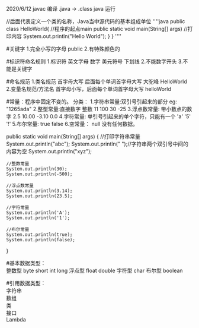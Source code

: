 
 2020/6/12
 javac 编译 .java -> .class
 java 运行 

//后面代表定义一个类的名称，Java当中源代码的基本组成单位
''''java
public class HelloWorld{
    //程序的起点main
        public static void main(String[] args)
        //打印内容
            System.out.println("Hello World");
        }
    }
''''


  #关键字 
  1.完全小写的字母 public 
  2.有特殊颜色的
  
  #标识符命名规则
  1.标识符 英文字母 数字 美元符号 下划线
  2.不能数字开头 
  3.不能是关键字
  
  #命名规范
  1.类名规范 首字母大写 后面每个单词首字母大写 大驼峰 HelloWorld
  2.变量名规范/方法名   首字母小写，后面每个单词首字母大写 helloWorld
  
  #常量：程序中固定不变的。
  分类：
   1.字符串常量:双引号引起来的部分         eg: "1265ada"
   2.整型常量:直接数字 整数                11 100 30 -25
   3.浮点数常量: 带小数点的数字             2.5 10.00 -3.10 0.0
   4.字符常量: 单引号引起来的单个字符，只能有一个        'a' '5' '!'
   5.布尔常量:                             true false
   6.空常量： null 没有任何数据。
 

public static void main(String[] args) {
    //打印字符串常量
    System.out.println("abc");
    System.out.println(" ");//字符串两个双引号中间的内容为空
    System.out.println("xyz");

    //整数常量
    System.out.println(30);
    System.out.println(-500);

    //浮点数常量
    System.out.println(3.14);
    System.out.println(23.5);

    //字符常量
    System.out.println('A');
    System.out.println('1');

    //布尔常量
    System.out.println(true);
    System.out.println(false);
}


  #基本数据类型：  
  整数型  byte short int long
  浮点型  float double
  字符型  char
  布尔型  boolean
  
  #引用数据类型：  
  字符串  
  数组   
  类   
  接口   
  Lambda
 


